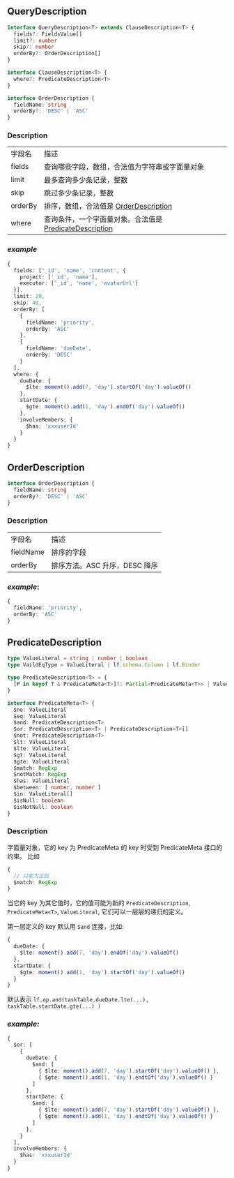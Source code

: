 ## QueryDescription

```ts
interface QueryDescription<T> extends ClauseDescription<T> {
  fields?: FieldsValue[]
  limit?: number
  skip?: number
  orderBy?: OrderDescription[]
}

interface ClauseDescription<T> {
  where?: PredicateDescription<T>
}

interface OrderDescription {
  fieldName: string
  orderBy?: 'DESC' | 'ASC'
}
```

### Description
<table>
  <tr>
    <td>字段名</td>
    <td>描述</td>
  </tr>
  <tr>
    <td>fields</td>
    <td>查询哪些字段，数组，合法值为字符串或字面量对象</td>
  </tr>
  <tr>
    <td>limit</td>
    <td>最多查询多少条记录，整数</td>
  </tr>
  <tr>
    <td>skip</td>
    <td>跳过多少条记录，整数</td>
  </tr>
  <tr>
    <td>orderBy</td>
    <td>排序，数组，合法值是 <a href='#OrderDescription'>OrderDescription</a></td>
  </tr>
  <tr>
    <td>where</td>
    <td>查询条件，一个字面量对象。合法值是 <a href='#PredicateDescription'>PredicateDescription</a></td>
  </tr>
</table>

### *example*

```ts
{
  fields: ['_id', 'name', 'content', {
    project: ['_id', 'name'],
    executor: ['_id', 'name', 'avatarUrl']
  }],
  limit: 20,
  skip: 40,
  orderBy: [
    {
      fieldName: 'priority',
      orderBy: 'ASC'
    },
    {
      fieldName: 'dueDate',
      orderBy: 'DESC'
    }
  ],
  where: {
    dueDate: {
      $lte: moment().add(7, 'day').startOf('day').valueOf()
    },
    startDate: {
      $gte: moment().add(1, 'day').endOf('day').valueOf()
    },
    involveMembers: {
      $has: 'xxxuserId'
    }
  }
}
```

<h2 id="OrderDescription">OrderDescription</h2>


```ts
interface OrderDescription {
  fieldName: string
  orderBy?: 'DESC' | 'ASC'
}
```

### Description
<table>
  <tr>
    <td>字段名</td>
    <td>描述</td>
  </tr>
  <tr>
    <td>fieldName</td>
    <td>排序的字段</td>
  </tr>
  <tr>
    <td>orderBy</td>
    <td>排序方法。ASC 升序，DESC 降序</td>
  </tr>
</table>

### *example*:

```ts
{
  fieldName: 'priority',
  orderBy: 'ASC'
}
```

<h2 id="PredicateDescription">PredicateDescription</h2>

```ts
type ValueLiteral = string | number | boolean
type VaildEqType = ValueLiteral | lf.schema.Column | lf.Binder

type PredicateDescription<T> = {
  [P in keyof T & PredicateMeta<T>]?: Partial<PredicateMeta<T>> | ValueLiteral | PredicateDescription<T[P]>
}

interface PredicateMeta<T> {
  $ne: ValueLiteral
  $eq: ValueLiteral
  $and: PredicateDescription<T>
  $or: PredicateDescription<T> | PredicateDescription<T>[]
  $not: PredicateDescription<T>
  $lt: ValueLiteral
  $lte: ValueLiteral
  $gt: ValueLiteral
  $gte: ValueLiteral
  $match: RegExp
  $notMatch: RegExp
  $has: ValueLiteral
  $between: [ number, number ]
  $in: ValueLiteral[]
  $isNull: boolean
  $isNotNull: boolean
}
```

### Description
字面量对象，它的 key 为 PredicateMeta 的 key 时受到 PredicateMeta 接口的约束。
比如
```ts
{
  // 只能为正则
  $match: RegExp
}
```
当它的 key 为其它值时，它的值可能为新的 `PredicateDescription`, `PredicateMeta<T>`, `ValueLiteral`, 它们可以一层层的递归的定义。

第一层定义的 key 默认用 `$and` 连接，比如:
```ts
{
  dueDate: {
    $lte: moment().add(7, 'day').endOf('day').valueOf()
  },
  startDate: {
    $gte: moment().add(1, 'day').startOf('day').valueOf()
  }
}
```
默认表示 `lf.op.and(taskTable.dueDate.lte(...), taskTable.startDate.gte(...) )`

### *example:*
```ts
{
  $or: [
    {
      dueDate: {
        $and: [
          { $lte: moment().add(7, 'day').startOf('day').valueOf() },
          { $gte: moment().add(1, 'day').endtOf('day').valueOf() }
        ]
      },
      startDate: {
        $and: [
          { $lte: moment().add(7, 'day').startOf('day').valueOf() },
          { $gte: moment().add(1, 'day').endtOf('day').valueOf() }
        ]
      },
    }
  ],
  involveMembers: {
    $has: 'xxxuserId'
  }
}
```